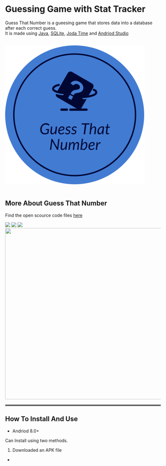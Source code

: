 # Guessing Game with Stat Tracker
<p>Guess That Number is a gueesing game that stores data into a database after each correct guess.<br> 
It is made using <a href="https://www.java.com/en/" target="_blank">Java</a>, <a href="https://www.sqlite.org/index.html">SQLite</a>, <a href="https://www.joda.org/joda-time/">Joda Time</a> and  <a href="https://developer.android.com/studio">Andriod Studio</a> <p>
 <br>
 
   
 <img src="/app/src/main/res/mipmap-mdpi/guesslogo.png" width = "450" height = "450" alt="App Logo">
 <br>
 <br>
 
 

 
 ## More About Guess That Number
 
 Find the open scource code files <a href="https://github.com/TreeDev03/ComSci-Books/find/Main">here</a> 
 
 <img src="https://user-images.githubusercontent.com/92409958/143686608-291b04ed-3022-4fb2-bc95-30f974a53e16.png"/> <img src="https://user-images.githubusercontent.com/92409958/143686724-0db97075-9c0d-4ea7-baea-efe406760a2d.png"/>   <img src="https://user-images.githubusercontent.com/92409958/143686760-a342aa8d-14a2-49b8-bcae-3913bfc07f9a.png" height="555"/> <img src="https://user-images.githubusercontent.com/92409958/143687266-1d3d9470-588b-4ebc-8889-31884b442481.png" width="550"  height="555" /> 
 
 <hr style="border:2px solid gray"> </hr>
 
 ## How To Install And Use
 
 * Andriod 8.0+
 
 Can Install using two methods.
 
 1. Downloaded an APK file
 *
 


  
  

  
 
  
  
  

